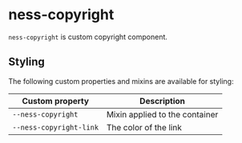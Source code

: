 ness-copyright
============

`ness-copyright` is custom copyright component.

## Styling

The following custom properties and mixins are available for styling:

Custom property | Description
----------------|--------------
`--ness-copyright` | Mixin applied to the container
`--ness-copyright-link`    | The color of the link
